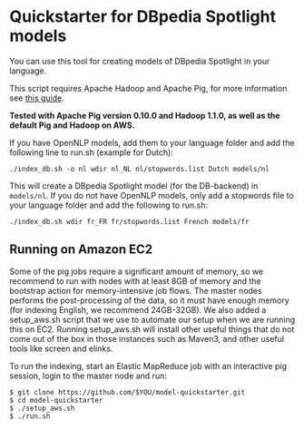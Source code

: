 Quickstarter for DBpedia Spotlight models
===================================================

You can use this tool for creating models of DBpedia Spotlight in your language.

This script requires Apache Hadoop and Apache Pig, for more information see [this guide](https://github.com/dbpedia-spotlight/dbpedia-spotlight/wiki/Internationalization-%28DB-backed-core%29).

**Tested with Apache Pig version 0.10.0 and Hadoop 1.1.0, as well as the default Pig and Hadoop on AWS.**

If you have OpenNLP models, add them to your language folder and add the following line to run.sh (example for Dutch):

    ./index_db.sh -o nl wdir nl_NL nl/stopwords.list Dutch models/nl

This will create a DBpedia Spotlight model (for the DB-backend) in `models/nl`. If you do not have OpenNLP models, only add a stopwords file to your 
language folder and add the following to run.sh:


    ./index_db.sh wdir fr_FR fr/stopwords.list French models/fr


## Running on Amazon EC2

Some of the pig jobs require a significant amount of memory, so we recommend to run with nodes with at least 8GB of memory and the bootstrap action for memory-intensive job flows. The master nodes performs the post-processing of the data, so it must have enough memory (for indexing English, we recommend 24GB-32GB).
We also added a setup_aws.sh script that we use to automate our setup when we are running this on EC2.
Running setup_aws.sh will install other useful things that do not come out of the box in those instances such as Maven3, and other useful tools like screen and elinks.

To run the indexing, start an Elastic MapReduce job with an interactive pig session, login to the master node and run:

    $ git clone https://github.com/$YOU/model-quickstarter.git
    $ cd model-quickstarter
    $ ./setup_aws.sh
    $ ./run.sh

